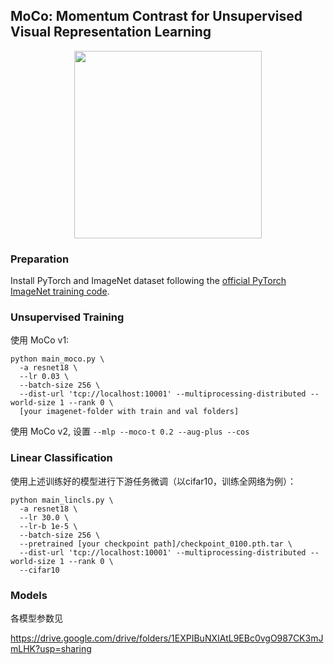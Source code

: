 ## MoCo: Momentum Contrast for Unsupervised Visual Representation Learning

<p align="center">
  <img src="https://user-images.githubusercontent.com/11435359/71603927-0ca98d00-2b14-11ea-9fd8-10d984a2de45.png" width="300">
</p>

### Preparation

Install PyTorch and ImageNet dataset following the [official PyTorch ImageNet training code](https://github.com/pytorch/examples/tree/master/imagenet).


### Unsupervised Training

使用 MoCo v1:
```
python main_moco.py \
  -a resnet18 \
  --lr 0.03 \
  --batch-size 256 \
  --dist-url 'tcp://localhost:10001' --multiprocessing-distributed --world-size 1 --rank 0 \
  [your imagenet-folder with train and val folders]
```
使用 MoCo v2, 设置 `--mlp --moco-t 0.2 --aug-plus --cos`


### Linear Classification

使用上述训练好的模型进行下游任务微调（以cifar10，训练全网络为例）：
```
python main_lincls.py \
  -a resnet18 \
  --lr 30.0 \
  --lr-b 1e-5 \
  --batch-size 256 \
  --pretrained [your checkpoint path]/checkpoint_0100.pth.tar \
  --dist-url 'tcp://localhost:10001' --multiprocessing-distributed --world-size 1 --rank 0 \
  --cifar10
```

### Models

各模型参数见

https://drive.google.com/drive/folders/1EXPIBuNXIAtL9EBc0vgO987CK3mJmLHK?usp=sharing
